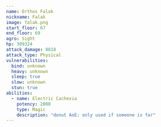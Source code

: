 ```yaml
---
name: Orthos Falak
nickname: Falak
image: falak.png
start_floor: 67
end_floor: 69
agro: Sight
hp: 309324
attack_damage: 8818
attack_type: Physical
vulnerabilities:
  bind: unknown
  heavy: unknown
  sleep: true
  slow: unknown
  stun: true
abilities:
  - name: Electric Cachexia
    potency: 2000
    type: Magic
    description: "donut AoE; only used if someone is far"
---
```

